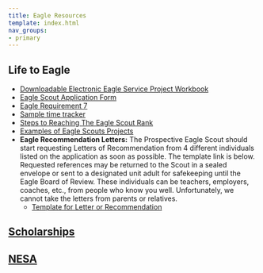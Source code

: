 ```yaml
---
title: Eagle Resources
template: index.html
nav_groups:
- primary
---
```


## <b>Life to Eagle</b>
- [Downloadable Electronic Eagle Service Project Workbook](http://www.scouting.org/scoutsource/BoyScouts/AdvancementandAwards/EagleWorkbookProcedures.aspx)
- [Eagle Scout Application Form](https://www.scouting.org/wp-content/uploads/2025/01/512-72825-Eagle-Scout-Application.pdf)
- [Eagle Requirement 7](./content/Eagle-Req7.docx)
- [Sample time tracker](./content/Russ%20eagle%20scout%20work%20logs.pdf)
- [Steps to Reaching The Eagle Scout Rank](./content/Steps%20to%20Reaching%20the%20Eagle%20Scout%20Rank%202019.docx)
- [Examples of Eagle Scouts Projects](./content/Eagle%20Scout%20Service%20Projects.pdf)
- <b>Eagle Recommendation Letters:</b>
    The Prospective Eagle Scout should start requesting Letters of Recommendation from 4 different individuals listed on the application as soon as possible. The template link is below. Requested references may be returned to the Scout in a sealed envelope or sent to a designated unit adult for safekeeping until the Eagle Board of Review.
    These individuals can be teachers, employers, coaches, etc., from people who know you well. Unfortunately, we cannot take the letters from parents or relatives.
    - [Template for Letter or Recommendation](https://www.monmouthcouncilscouting.org/files/56487/letter-of-recommendation-2025)

## <b>[Scholarships](https://nesa.org/for-eagle-scouts/scholarships/)</b>

## <b>[NESA](http://www.nesa.org/)</b>
